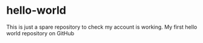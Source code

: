 # hello-world
This is just a spare repository to check my account is working.
My first hello world repository on GitHub
